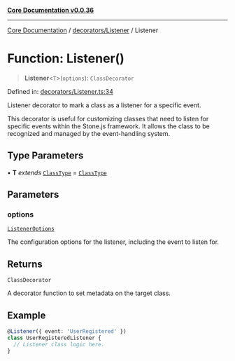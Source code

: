 [**Core Documentation v0.0.36**](../../../README.md)

***

[Core Documentation](../../../modules.md) / [decorators/Listener](../README.md) / Listener

# Function: Listener()

> **Listener**\<`T`\>(`options`): `ClassDecorator`

Defined in: [decorators/Listener.ts:34](https://github.com/stonemjs/core/blob/9f959fbf0878444ad50749e09c8b1ee612a83d71/src/decorators/Listener.ts#L34)

Listener decorator to mark a class as a listener for a specific event.

This decorator is useful for customizing classes that need to listen for specific events within the Stone.js framework.
It allows the class to be recognized and managed by the event-handling system.

## Type Parameters

• **T** *extends* [`ClassType`](../../../declarations/type-aliases/ClassType.md) = [`ClassType`](../../../declarations/type-aliases/ClassType.md)

## Parameters

### options

[`ListenerOptions`](../interfaces/ListenerOptions.md)

The configuration options for the listener, including the event to listen for.

## Returns

`ClassDecorator`

A decorator function to set metadata on the target class.

## Example

```typescript
@Listener({ event: 'UserRegistered' })
class UserRegisteredListener {
  // Listener class logic here.
}
```
